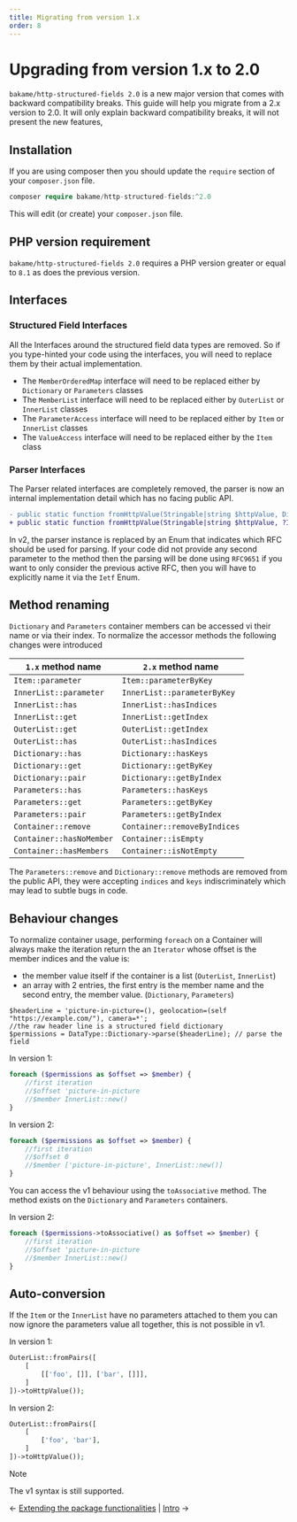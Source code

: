 ```yaml
---
title: Migrating from version 1.x
order: 8
---
```


# Upgrading from version 1.x to 2.0

`bakame/http-structured-fields 2.0` is a new major version that comes with backward compatibility breaks.
This guide will help you migrate from a 2.x version to 2.0. It will only explain backward compatibility breaks, 
it will not present the new features,

## Installation

If you are using composer then you should update the `require` section of your `composer.json` file.

```php
composer require bakame/http-structured-fields:^2.0
```

This will edit (or create) your `composer.json` file.

## PHP version requirement

`bakame/http-structured-fields 2.0` requires a PHP version greater or equal to `8.1` as does the previous version.

## Interfaces

### Structured Field Interfaces

All the Interfaces around the structured field data types are removed. So if you type-hinted your code using
the interfaces, you will need to replace them by their actual implementation.

- The `MemberOrderedMap` interface will need to be replaced either by `Dictionary` or `Parameters` classes
- The `MemberList` interface will need to be replaced either by `OuterList` or `InnerList` classes
- The `ParameterAccess` interface will need to be replaced either by `Item` or `InnerList` classes
- The `ValueAccess` interface will need to be replaced either by the `Item` class

### Parser Interfaces

The Parser related interfaces are completely removed, the parser is now an internal implementation detail which has no
facing public API.

```diff
- public static function fromHttpValue(Stringable|string $httpValue, DictionaryParser $parser = new Parser()): self
+ public static function fromHttpValue(Stringable|string $httpValue, ?Ietf $rfc = null): self
```

In v2, the parser instance is replaced by an Enum that indicates which RFC should be used for parsing.
If your code did not provide any second parameter to the method then the parsing will be done using `RFC9651`
if you want to only consider the previous active RFC, then you will have to explicitly name it via the `Ietf` Enum.

## Method renaming

`Dictionary` and `Parameters` container members can be accessed vi their name or via their index.
To normalize the accessor methods the following changes were introduced

| `1.x` method name                   | `2.x` method name            |
|-------------------------------------|------------------------------|
| `Item::parameter`                   | `Item::parameterByKey`       |
| `InnerList::parameter`              | `InnerList::parameterByKey`  |
| `InnerList::has`                    | `InnerList::hasIndices`      |
| `InnerList::get`                    | `InnerList::getIndex`        |
| `OuterList::get`                    | `OuterList::getIndex`        |
| `OuterList::has`                    | `OuterList::hasIndices`      |
| `Dictionary::has`                   | `Dictionary::hasKeys`        |
| `Dictionary::get`                   | `Dictionary::getByKey`       |
| `Dictionary::pair`                  | `Dictionary::getByIndex`     |
| `Parameters::has`                   | `Parameters::hasKeys`        |
| `Parameters::get`                   | `Parameters::getByKey`       |
| `Parameters::pair`                  | `Parameters::getByIndex`     |
| `Container::remove`                 | `Container::removeByIndices` |
| `Container::hasNoMember`            | `Container::isEmpty`         |
| `Container::hasMembers`             | `Container::isNotEmpty`      |

The `Parameters::remove` and `Dictionary::remove` methods are removed from the public API, they
were accepting `indices` and `keys` indiscriminately which may lead to subtle bugs in code.

## Behaviour changes

To normalize container usage, performing `foreach` on a Container will always make the iteration return the an
`Iterator` whose offset is the member indices and the value is:

- the member value itself if the container is a list (`OuterList`, `InnerList`)
- an array with 2 entries, the first entry is the member name and the second entry, the member value. (`Dictionary`, `Parameters`)

```pho
$headerLine = 'picture-in-picture=(), geolocation=(self "https://example.com/"), camera=*'; 
//the raw header line is a structured field dictionary
$permissions = DataType::Dictionary->parse($headerLine); // parse the field
```

In version 1:

```php
foreach ($permissions as $offset => $member) {
    //first iteration
    //$offset 'picture-in-picture
    //$member InnerList::new()
}
```

In version 2:

```php
foreach ($permissions as $offset => $member) {
    //first iteration
    //$offset 0
    //$member ['picture-in-picture', InnerList::new()]
}
````

You can access the v1 behaviour using the `toAssociative` method. The method
exists on the `Dictionary` and `Parameters` containers.

In version 2:

```php
foreach ($permissions->toAssociative() as $offset => $member) {
    //first iteration
    //$offset 'picture-in-picture
    //$member InnerList::new()
}
````

## Auto-conversion

If the `Item` or the `InnerList` have no parameters attached to them you can now ignore the parameters value all together,
this is not possible in v1.

In version 1:

```php
OuterList::fromPairs([
    [
        [['foo', []], ['bar', []]],
    ]
])->toHttpValue());
```

In version 2:

```php
OuterList::fromPairs([
    [
        ['foo', 'bar'],
    ]
])->toHttpValue());
```

> [!NOTE]
> The v1 syntax is still supported.

&larr; [Extending the package functionalities](extensions.md)  |  [Intro](index.md) &rarr;
